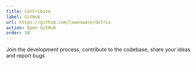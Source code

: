 ```yaml
---
title: Contribute
label: GitHub
url: https://github.com/lowenware/dotrix
action: Open GitHub
order: 10
---
```


Join the development process, contribute to the codebase, share
your ideas and report bugs
